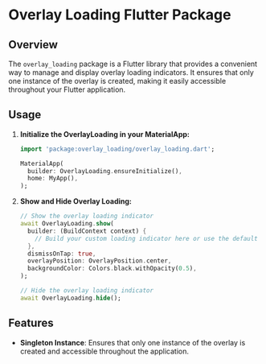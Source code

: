 # Overlay Loading Flutter Package

## Overview

The `overlay_loading` package is a Flutter library that provides a convenient way to manage and display overlay loading indicators. It ensures that only one instance of the overlay is created, making it easily accessible throughout your Flutter application.

## Usage

1. **Initialize the OverlayLoading in your MaterialApp:**

   ```dart
   import 'package:overlay_loading/overlay_loading.dart';

   MaterialApp(
     builder: OverlayLoading.ensureInitialize(),
     home: MyApp(),
   );
   ```

2. **Show and Hide Overlay Loading:**

   ```dart
   // Show the overlay loading indicator
   await OverlayLoading.show(
     builder: (BuildContext context) {
       // Build your custom loading indicator here or use the default one
     },
     dismissOnTap: true,
     overlayPosition: OverlayPosition.center,
     backgroundColor: Colors.black.withOpacity(0.5),
   );

   // Hide the overlay loading indicator
   await OverlayLoading.hide();
   ```

## Features

- **Singleton Instance**: Ensures that only one instance of the overlay is created and accessible throughout the application.
